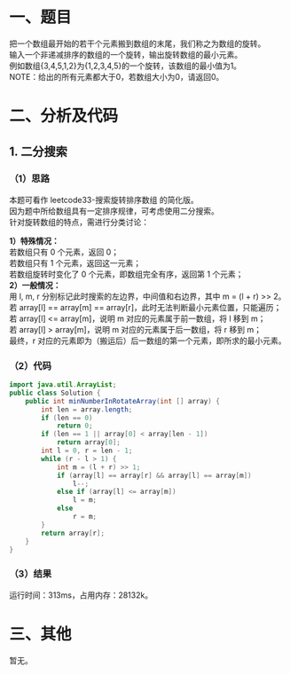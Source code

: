 # 一、题目
把一个数组最开始的若干个元素搬到数组的末尾，我们称之为数组的旋转。  
输入一个非递减排序的数组的一个旋转，输出旋转数组的最小元素。  
例如数组{3,4,5,1,2}为{1,2,3,4,5}的一个旋转，该数组的最小值为1。  
NOTE：给出的所有元素都大于0，若数组大小为0，请返回0。  
# 二、分析及代码
## 1. 二分搜索
### （1）思路
本题可看作 leetcode33-搜索旋转排序数组 的简化版。  
因为题中所给数组具有一定排序规律，可考虑使用二分搜索。  
针对旋转数组的特点，需进行分类讨论：  
  
**1）特殊情况：**  
若数组只有 0 个元素，返回 0；  
若数组只有 1 个元素，返回这一元素；  
若数组旋转时变化了 0 个元素，即数组完全有序，返回第 1 个元素；  
**2）一般情况：**  
用 l, m, r 分别标记此时搜索的左边界，中间值和右边界，其中 m = (l + r) >> 2。  
若 array[l] == array[m] == array[r]，此时无法判断最小元素位置，只能遍历；  
若 array[l] <= array[m]，说明 m 对应的元素属于前一数组，将 l 移到 m；  
若 array[l] > array[m]，说明 m 对应的元素属于后一数组，将 r 移到 m；  
最终，r 对应的元素即为（搬运后）后一数组的第一个元素，即所求的最小元素。  
### （2）代码
```Java
import java.util.ArrayList;
public class Solution {
    public int minNumberInRotateArray(int [] array) {
        int len = array.length;
        if (len == 0)
            return 0;
        if (len == 1 || array[0] < array[len - 1])
            return array[0];
        int l = 0, r = len - 1;
        while (r - l > 1) {
            int m = (l + r) >> 1;
            if (array[l] == array[r] && array[l] == array[m])
                l--;
            else if (array[l] <= array[m])
                l = m;
            else
                r = m;
        }
        return array[r];
    }
}
```
### （3）结果
运行时间：313ms，占用内存：28132k。  
# 三、其他
暂无。  
